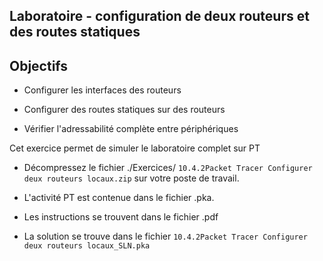 ## Laboratoire  - configuration de deux routeurs et des routes statiques

## Objectifs

- Configurer les interfaces des routeurs 

- Configurer des routes statiques sur des routeurs

- Vérifier l'adressabilité complète entre périphériques

Cet exercice permet de simuler le laboratoire complet sur PT


- Décompressez le fichier ./Exercices/ ```10.4.2Packet Tracer Configurer deux routeurs locaux.zip``` sur votre poste de travail.

- L'activité  PT est contenue dans le fichier .pka. 

- Les instructions se trouvent dans le fichier  .pdf

- La solution se trouve dans le fichier  ```10.4.2Packet Tracer Configurer deux routeurs locaux_SLN.pka```